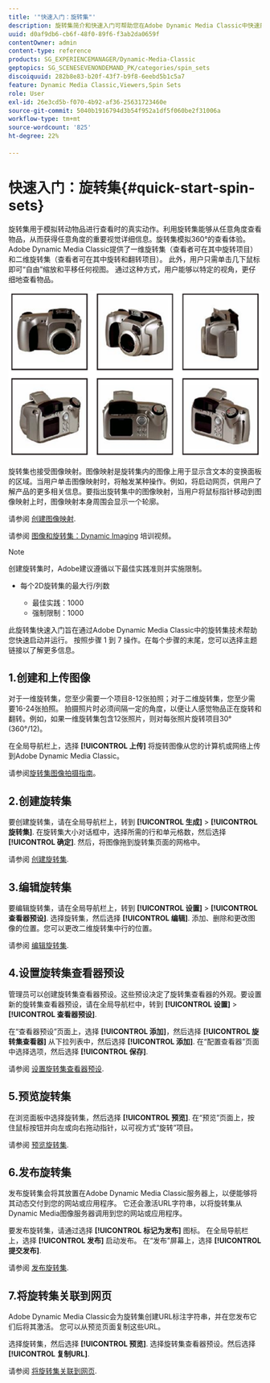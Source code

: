 ```yaml
---
title: '"快速入门：旋转集"'
description: 旋转集简介和快速入门可帮助您在Adobe Dynamic Media Classic中快速启动并运行。
uuid: d0af9db6-cb6f-48f0-89f6-f3ab2da0659f
contentOwner: admin
content-type: reference
products: SG_EXPERIENCEMANAGER/Dynamic-Media-Classic
geptopics: SG_SCENESEVENONDEMAND_PK/categories/spin_sets
discoiquuid: 282b8e83-b20f-43f7-b9f8-6eebd5b1c5a7
feature: Dynamic Media Classic,Viewers,Spin Sets
role: User
exl-id: 26e3cd5b-f070-4b92-af36-25631723460e
source-git-commit: 5040b1916794d3b54f952a1df5f060be2f31006a
workflow-type: tm+mt
source-wordcount: '825'
ht-degree: 22%

---
```


# 快速入门：旋转集{#quick-start-spin-sets}

旋转集用于模拟转动物品进行查看时的真实动作。利用旋转集能够从任意角度查看物品，从而获得任意角度的重要视觉详细信息。旋转集模拟360°的查看体验。 Adobe Dynamic Media Classic提供了一维旋转集（查看者可在其中旋转项目）和二维旋转集（查看者可在其中旋转和翻转项目）。 此外，用户只需单击几下鼠标即可“自由”缩放和平移任何视图。 通过这种方式，用户能够以特定的视角，更仔细地查看物品。

![旋转集的图像。](/help/assets/spin_set.png)

旋转集也接受图像映射。图像映射是旋转集内的图像上用于显示含文本的变换面板的区域。当用户单击图像映射时，将触发某种操作。例如，将启动网页，供用户了解产品的更多相关信息。要指出旋转集中的图像映射，当用户将鼠标指针移动到图像映射上时，图像映射本身周围会显示一个轮廓。

请参阅 [创建图像映射](creating-image-maps.md).

请参阅 [图像和旋转集：Dynamic Imaging](https://s7d5.scene7.com/s7viewers/html5/VideoViewer.html?videoserverurl=https://s7d5.scene7.com/is/content/&amp;emailurl=https://s7d5.scene7.com/s7/emailFriend&amp;serverUrl=https://s7d5.scene7.com/is/image/&amp;config=Scene7SharedAssets/Universal_HTML5_Video&amp;contenturl=https://s7d5.scene7.com/skins/&amp;asset=S7tutorials/556_Image%20&amp;%20Spin%20Sets_converted%20renamed_Dynamic%20Imaging-AVS) 培训视频。

>[!NOTE]
>
>创建旋转集时，Adobe建议遵循以下最佳实践准则并实施限制。
>
>* 每个2D旋转集的最大行/列数
   > 
   >   * 最佳实践：1000
   >   * 强制限制：1000


此旋转集快速入门旨在通过Adobe Dynamic Media Classic中的旋转集技术帮助您快速启动并运行。 按照步骤 1 到 7 操作。在每个步骤的末尾，您可以选择主题链接以了解更多信息。

## 1.创建和上传图像

对于一维旋转集，您至少需要一个项目8-12张拍照；对于二维旋转集，您至少需要16-24张拍照。 拍摄照片时必须间隔一定的角度，以便让人感觉物品正在旋转和翻转。例如，如果一维旋转集包含12张照片，则对每张照片旋转项目30°(360°/12)。

在全局导航栏上，选择 **[!UICONTROL 上传]** 将旋转图像从您的计算机或网络上传到Adobe Dynamic Media Classic。

请参阅[旋转集图像拍摄指南](creating-spin-set.md#guidelines-for-shooting-spin-set-images)。

## 2.创建旋转集

要创建旋转集，请在全局导航栏上，转到 **[!UICONTROL 生成]** > **[!UICONTROL 旋转集]**. 在旋转集大小对话框中，选择所需的行和单元格数，然后选择 **[!UICONTROL 确定]**. 然后，将图像拖到旋转集页面的网格中。

请参阅 [创建旋转集](creating-spin-set.md#creating-a-spin-set).

## 3.编辑旋转集

要编辑旋转集，请在全局导航栏上，转到 **[!UICONTROL 设置]** > **[!UICONTROL 查看器预设]**. 选择旋转集，然后选择 **[!UICONTROL 编辑]**. 添加、删除和更改图像的位置。您可以更改二维旋转集中行的位置。

请参阅 [编辑旋转集](creating-spin-set.md#editing-a-spin-set).

## 4.设置旋转集查看器预设

管理员可以创建旋转集查看器预设。这些预设决定了旋转集查看器的外观。要设置新的旋转集查看器预设，请在全局导航栏中，转到 **[!UICONTROL 设置]** > **[!UICONTROL 查看器预设]**.

在“查看器预设”页面上，选择 **[!UICONTROL 添加]**，然后选择 **[!UICONTROL 旋转集查看器]** 从下拉列表中，然后选择 **[!UICONTROL 添加]**. 在“配置查看器”页面中选择选项，然后选择 **[!UICONTROL 保存]**.

请参阅 [设置旋转集查看器预设](setting-spin-set-viewer-presets.md#setting-up-spin-set-viewer-presets).

## 5.预览旋转集

在浏览面板中选择旋转集，然后选择 **[!UICONTROL 预览]**. 在“预览”页面上，按住鼠标按钮并向左或向右拖动指针，以可视方式“旋转”项目。

请参阅 [预览旋转集](previewing-spin-set.md#previewing-a-spin-set).

## 6.发布旋转集

发布旋转集会将其放置在Adobe Dynamic Media Classic服务器上，以便能够将其动态交付到您的网站或应用程序。 它还会激活URL字符串，以将旋转集从Dynamic Media图像服务器调用到您的网站或应用程序。

要发布旋转集，请通过选择 **[!UICONTROL 标记为发布]** 图标。 在全局导航栏上，选择 **[!UICONTROL 发布]** 启动发布。 在“发布”屏幕上，选择 **[!UICONTROL 提交发布]**.

请参阅 [发布旋转集](publishing-spin-set.md#publishing-a-spin-set).

## 7.将旋转集关联到网页

Adobe Dynamic Media Classic会为旋转集创建URL标注字符串，并在您发布它们后将其激活。 您可以从预览页面复制这些URL。

选择旋转集，然后选择 **[!UICONTROL 预览]**. 选择旋转集查看器预设。然后选择 **[!UICONTROL 复制URL]**.

请参阅 [将旋转集关联到网页](linking-spin-set-web-page.md#linking-a-spin-set-to-a-web-page).
